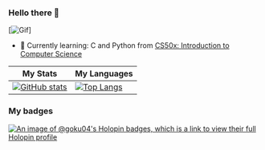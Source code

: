 ### Hello there 👋
[![Gif](https://media.tenor.com/0Akz_GWDQyQAAAAC/star-wars-hello-there.gif)]
- 🌱 Currently learning: C and Python from [CS50x: Introduction to Computer Science](https://cs50.harvard.edu/x/2023/)

|My Stats|My Languages|
|-------|--------|
|[![GitHub stats](https://github-readme-stats-goku-04.vercel.app/api?username=Goku-04&count_private=true)](https://github.com/anuraghazra/github-readme-stats)|[![Top Langs](https://github-readme-stats-goku-04.vercel.app/api/top-langs/?username=Goku-04)](https://github.com/anuraghazra/github-readme-stats)|

### My badges
[![An image of @goku04's Holopin badges, which is a link to view their full Holopin profile](https://holopin.me/goku04)](https://holopin.io/@goku04)
